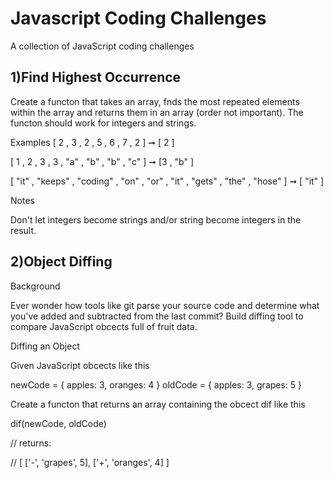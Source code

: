 # Javascript Coding Challenges
 A collection of JavaScript coding challenges

## 1)Find Highest Occurrence

Create a functon that takes an array, fnds the most repeated elements within the array and
returns them in an array (order not important). The functon should work for integers and
strings.

Examples
[ 2 , 3 , 2 , 5 , 6 , 7 , 2 ]  ➞ [ 2 ]

[ 1 , 2 , 3 , 3 , "a" , "b" , "b" , "c" ]  ➞ [3 , "b" ]

[ "it" , "keeps" , "coding" , "on" , "or" , "it" , "gets" , "the" , "hose" ]  ➞ [ "it" ]

Notes

Don't let integers become strings and/or string become integers in the result.

## 2)Object Diffing

Background

Ever wonder how tools like git parse your source code and determine what you've added
and subtracted from the last commit?
Build diffing tool to compare JavaScript obcects full of fruit data.

Diffing an Object

Given JavaScript obcects like this

newCode = {
 apples: 3,
 oranges: 4
}
oldCode = {
 apples: 3,
 grapes: 5
}

Create a functon that returns an array containing the obcect dif like this

dif(newCode, oldCode)

// returns:

// [ ['-', 'grapes', 5], ['+', 'oranges', 4] ]

